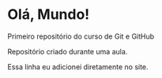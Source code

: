# Olá, Mundo!
 Primeiro repositório do curso de Git e GitHub

Repositório criado durante uma aula.

Essa linha eu adicionei diretamente no  site.
